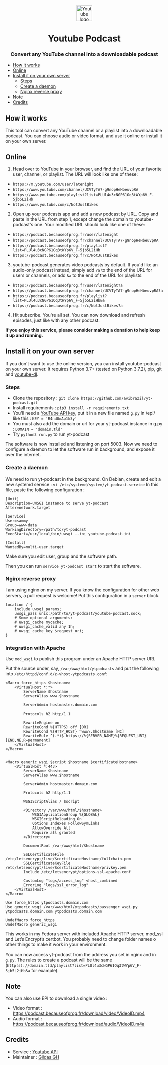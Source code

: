 <div align="center">
  <img
    src="https://upload.wikimedia.org/wikipedia/commons/thumb/b/b8/YouTube_Logo_2017.svg/langfr-420px-YouTube_Logo_2017.svg.png"
    alt="Youtube logo"
    height="50">
  <h1>Youtube Podcast</h1>
  <h3>Convert any YouTube channel into a downloadable podcast</h3>
</div>

- [How it works](#how-it-works)
- [Online](#online)
- [Install it on your own server](#install-it-on-your-own-server)
  - [Steps](#steps)
  - [Create a daemon](#create-a-daemon)
  - [Nginx reverse proxy](#nginx-reverse-proxy)
- [Note](#note)
- [Credits](#credits)

## How it works

This tool can convert any YouTube channel or a playlist into a downloadable podcast. You can choose audio or video format, and use it online or install it on your own server.

## Online

1. Head over to YouTube in your browser, and find the URL of your favorite user, channel, or playlist. The URL will look like one of these:

- `https://m.youtube.com/user/latenight`
- `https://www.youtube.com/channel/UCVTyTA7-g9nopHeHbeuvpRA`
- `https://www.youtube.com/playlist?list=PLUl4u3cNGP61Oq3tWYp6V_F-5jb5L2iHb`
- `https://www.youtube.com/c/NotJustBikes`

2. Open up your podcasts app and add a new podcast by URL. Copy and paste in the URL from step 1, except change the domain to youtube-podcast's one.
   Your modified URL should look like one of these:

- `https://podcast.becauseofprog.fr/user/latenight`
- `https://podcast.becauseofprog.fr/channel/UCVTyTA7-g9nopHeHbeuvpRA`
- `https://podcast.becauseofprog.fr/playlist?list=PLUl4u3cNGP61Oq3tWYp6V_F-5jb5L2iHb`
- `https://podcast.becauseofprog.fr/c/NotJustBikes`

3. youtube-podcast generates video podcasts by default. If you'd like an audio-only podcast instead, simply add `?a` to the end of the URL for users or channels, or add `&a` to the end of the URL for playlists:

- `https://podcast.becauseofprog.fr/user/latenight?a`
- `https://podcast.becauseofprog.fr/channel/UCVTyTA7-g9nopHeHbeuvpRA?a`
- `https://podcast.becauseofprog.fr/playlist?list=PLUl4u3cNGP61Oq3tWYp6V_F-5jb5L2iHb&a`
- `https://podcast.becauseofprog.fr/c/NotJustBikes?a`

4. Hit subscribe. You're all set. You can now download and refresh episodes, just like with any other podcast.

**If you enjoy this service, please consider making a donation to help keep it up and running.**

## Install it on your own server

If you don't want to use the online version, you can install youtube-podcast on your own server. It requires Python 3.7+ (tested on Python 3.7.2), pip, git and [youtube-dl](http://rg3.github.io/youtube-dl/download.html).

### Steps

- Clone the repository : `git clone https://github.com/avibrazil/yt-podcast.git`
- Install requirements : `pip3 install -r requirements.txt`
- You'll need a [YouTube API key](https://stackoverflow.com/questions/44399219/where-to-find-the-youtube-api-key), put it in a new file named `g.py` in /epi/ like this : `KEY = 'R4nd0mAp1k3y'`
- You must also add the domain or url for your yt-podcast instance in g.py : `DOMAIN = 'domain.tld'`
- Try `python3 run.py` to run yt-podcast

The software is now installed and listening on port 5003. Now we need to configure a daemon to let the software run in background, and expose it over the internet.

### Create a daemon

We need to run yt-podcast in the background. On Debian, create and edit a new systemd service :
`vi /etc/systemd/system/yt-podcast.service`
In this file, paste the following configuration :

```
[Unit]
Description=uWSGI instance to serve yt-podcast
After=network.target

[Service]
User=sammy
Group=www-data
WorkingDirectory=/path/to/yt-podcast
ExecStart=/usr/local/bin/uwsgi --ini youtube-podcast.ini

[Install]
WantedBy=multi-user.target
```

Make sure you edit user, group and the software path.

Then you can run `service yt-podcast start` to start the software.

### Nginx reverse proxy

I am using nginx on my server. If you know the configuration for other web servers, a pull request is welcome!
Put this configuration in a `server` block.

```nginx
location / {
    include uwsgi_params;
    uwsgi_pass unix:/path/to/yt-podcast/youtube-podcast.sock;
    # Some optional arguments:
    # uwsgi_cache mycache;
    # uwsgi_cache_valid any 1h;
    # uwsgi_cache_key $request_uri;
}
```

### Integration with Apache
Use `mod_wsgi` to publish this program under an Apache HTTP server URI.

Put the source under, say, `/var/www/html/ytpodcasts` and put the following into `/etc/httpd/conf.d/z-vhost-ytpodcasts.conf`:

```
<Macro force_https $hostname>
    <VirtualHost *:*>
        ServerName $hostname
        ServerAlias www.$hostname

        ServerAdmin hostmaster.domain.com

        Protocols h2 http/1.1

        RewriteEngine on
        RewriteCond %{HTTPS} off [OR]
        RewriteCond %{HTTP_HOST} ^www\.$hostname [NC]
        RewriteRule ^(.*)$ https://%{SERVER_NAME}%{REQUEST_URI} [END,NE,R=permanent]
    </VirtualHost>
</Macro>


<Macro generic_wsgi $script $hostname $certificateHostname>
    <VirtualHost *:443>
        ServerName $hostname
        ServerAlias www.$hostname

        ServerAdmin hostmaster.domain.com

        Protocols h2 http/1.1

        WSGIScriptAlias / $script

        <Directory /var/www/html/$hostname>
            WSGIApplicationGroup %{GLOBAL}
            WSGIScriptReloading On
            Options Indexes FollowSymLinks
            AllowOverride All
            Require all granted
        </Directory>

        DocumentRoot /var/www/html/$hostname

        SSLCertificateFile /etc/letsencrypt/live/$certificateHostname/fullchain.pem
        SSLCertificateKeyFile /etc/letsencrypt/live/$certificateHostname/privkey.pem
        Include /etc/letsencrypt/options-ssl-apache.conf
        
        CustomLog "logs/access_log" vhost_combined
        ErrorLog "logs/ssl_error_log"
    </VirtualHost>
</Macro>

Use force_https ytpodcasts.domain.com
Use generic_wsgi /var/www/html/ytpodcasts/passenger_wsgi.py ytpodcasts.domain.com ytpodcasts.domain.com

UndefMacro force_https
UndefMacro generic_wsgi

```

This works in my Fedora server with included Apache HTTP server, mod_ssl and Let’s
Encrypt’s certbot. You probably need to change folder names o other things to make it
work in your environment.

You can now access yt-podcast from the address you set in nginx and in `g.py`. The rules to create a podcast will be the same (`http(s)://domain.tld/playlist?list=PLUl4u3cNGP61Oq3tWYp6V_F-5jb5L2iHb&a` for example).

## Note

You can also use EPI to download a single video :

- Video format : https://podcast.becauseofprog.fr/download/video/VideoID.mp4
- Audio format : https://podcast.becauseofprog.fr/download/audio/VideoID.m4a

## Credits

- Service : [Youtube API](https://developers.google.com/youtube/v3/)
- Maintainer : [Gildas GH](https://github.com/Gildas-GH)
